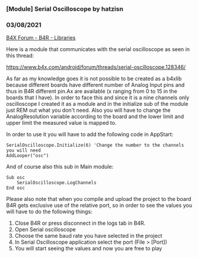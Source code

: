### [Module]  Serial Oscilloscope by hatzisn
### 03/08/2021
[B4X Forum - B4R - Libraries](https://www.b4x.com/android/forum/threads/128394/)

Here is a module that communicates with the serial oscilloscope as seen in this thread:  
  
<https://www.b4x.com/android/forum/threads/serial-oscilloscope.128346/>  
  
As far as my knowledge goes it is not possible to be created as a b4xlib because different boards have different number of Analog Input pins and thus in B4R different pin.Ax are available (x ranging from 0 to 15 in the boards that I have). In order to face this and since it is a nine channels only oscilloscope I created it as a module and in the initialize sub of the module just REM out what you don't need. Also you will have to change the AnalogResolution variable according to the board and the lower limit and upper limit the measured value is mapped to.  
  
In order to use it you will have to add the following code in AppStart:  
  

```B4X
SerialOscilloscope.Initialize(6) 'Change the number to the channels you will need  
AddLooper("osc")
```

  
  
And of course also this sub in Main module:  
  

```B4X
Sub osc  
    SerialOscilloscope.LogChannels  
End osc
```

  
  
Please also note that when you compile and upload the project to the board B4R gets exclusive use of the relative port, so in order to see the values you will have to do the following things:  
1) Close B4R or press disconnect in the logs tab in B4R.  
2) Open Serial oscilloscope  
3) Choose the same baud rate you have selected in the project  
4) In Serial Oscilloscope application select the port (File > [Port])  
5) You will start seeing the values and now you are free to play